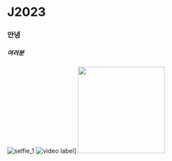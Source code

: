 # J2023
### 안녕
##### 여러분
![selfie_1](https://user-images.githubusercontent.com/122244645/211242089-87883464-30b9-4c36-bb3f-f89d1b9522d1.jpg)
![video label](https://img.youtube.com/vi/4JSOp-UJL9I/0.jpg)]
<img src="https://user-images.githubusercontent.com/122244645/211242089-87883464-30b9-4c36-bb3f-f89d1b9522d1.jpg" width="200">

